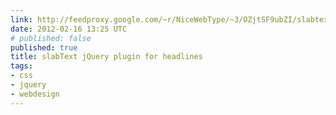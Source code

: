 ```yaml
---
link: http://feedproxy.google.com/~r/NiceWebType/~3/OZjtSF9ubZI/slabtext-a-jquery-plugin-for-producing-big-bold-responsive-headlines
date: 2012-02-16 13:25 UTC
# published: false
published: true
title: slabText jQuery plugin for headlines
tags:
- css
- jquery
- webdesign
---
```



